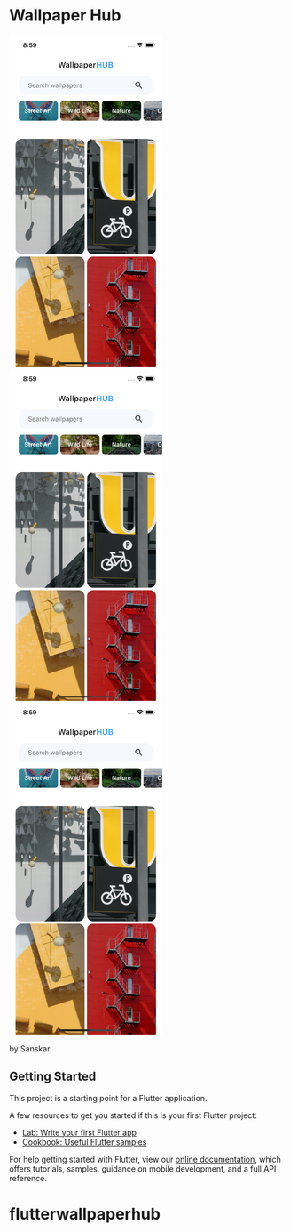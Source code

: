 # Wallpaper Hub

<img src="lib/assets/home.png" width="276" height="597"><img src="lib/assets/home.png" width="276" height="597"> <img src="lib/assets/home.png" width="276" height="597">

by Sanskar

## Getting Started

This project is a starting point for a Flutter application.

A few resources to get you started if this is your first Flutter project:

- [Lab: Write your first Flutter app](https://flutter.dev/docs/get-started/codelab)
- [Cookbook: Useful Flutter samples](https://flutter.dev/docs/cookbook)

For help getting started with Flutter, view our
[online documentation](https://flutter.dev/docs), which offers tutorials,
samples, guidance on mobile development, and a full API reference.
# flutterwallpaperhub
